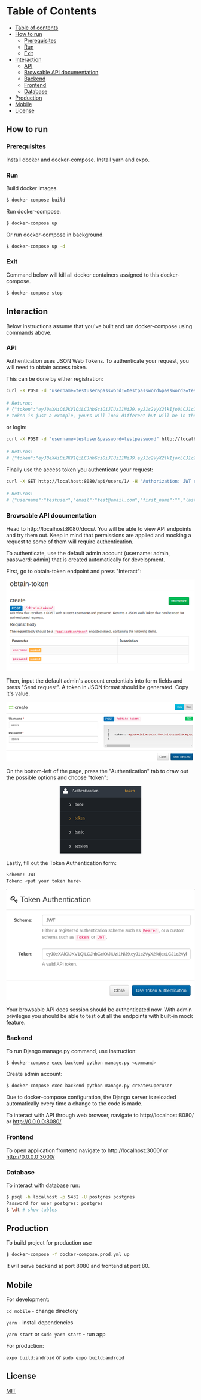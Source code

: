 Table of Contents
=================

<!--ts-->
   * [Table of contents](#table-of-contents)
   * [How to run](#how-to-run)
      * [Prerequisites](#prerequisites)
      * [Run](#run)
      * [Exit](#exit)
   * [Interaction](#interaction)
      * [API](#api)
      * [Browsable API documentation](#browsable-api-documentation)
      * [Backend](#backend)
      * [Frontend](#frontend)
      * [Database](#database)
   * [Production](#production)
   * [Mobile](#mobile)
   * [License](#license)
<!--te-->

## How to run

### Prerequisites
Install docker and docker-compose.
Install yarn and expo.

### Run

Build docker images.
```bash
$ docker-compose build
```
Run docker-compose.

```bash
$ docker-compose up
```
Or run docker-compose in background.

```bash
$ docker-compose up -d
```

### Exit

Command below will kill all docker containers assigned to this docker-compose.

```bash
$ docker-compose stop
```

## Interaction

Below instructions assume that you've built and ran docker-compose using commands above.

### API

Authentication uses JSON Web Tokens. To authenticate your request, you will need to obtain access token.

This can be done by either registration:

```bash
curl -X POST -d "username=testuser&password1=testpassword&password2=testpassword&email=test@email.com&first_name=John&last_name=Doe" http://localhost:8080/rest-auth/name-registration/

# Returns:
# {"token":"eyJ0eXAiOiJKV1QiLCJhbGciOiJIUzI1NiJ9.eyJ1c2VyX2lkIjo0LCJ1c2VybmFtZSI6InRlc3R1c2VyMjExIiwiZXhwIjoxNTUzMjAyMDk1LCJlbWFpbCI6InRlc3QzMkBlbWFpbC5jb20iLCJvcmlnX2lhdCI6MTU1MzE5ODQ5NX0.PI_csWibxJ13UfmF1ePRXmc_0tlCULJgbPSfo8f763o","user":{"pk":1,"username":"testuser","email":"test@email.com","first_name":"John","last_name":"Doe"}}
# token is just a example, yours will look different but will be in the same format
```

or login:
```bash
curl -X POST -d "username=testuser&password=testpassword" http://localhost:8080/rest-auth/login/

# Returns:
# {"token":"eyJ0eXAiOiJKV1QiLCJhbGciOiJIUzI1NiJ9.eyJ1c2VyX2lkIjoxLCJ1c2VybmFtZSI6InRlc3R1c2VyIiwiZXhwIjoxNTUzMjAyMTgyLCJlbWFpbCI6InRlc3RAZW1haWwuY29tIiwib3JpZ19pYXQiOjE1NTMxOTg1ODJ9.zSd3NyP3rDcmP_CCZCwL8oqjctWMdVAO5w6OKTDUAJ0","user":{"pk":1,"username":"testuser","email":"test@email.com","first_name":"","last_name":""}}
```

Finally use the access token you authenticate your request:
```bash
curl -X GET http://localhost:8080/api/users/1/ -H "Authorization: JWT eyJ0eXAiOiJKV1QiLCJhbGciOiJIUzI1NiJ9.eyJ1c2VyX2lkIjoxLCJ1c2VybmFtZSI6InRlc3R1c2VyIiwiZXhwIjoxNTUzMjAyMTgyLCJlbWFpbCI6InRlc3RAZW1haWwuY29tIiwib3JpZ19pYXQiOjE1NTMxOTg1ODJ9.zSd3NyP3rDcmP_CCZCwL8oqjctWMdVAO5w6OKTDUAJ0"

# Returns:
# {"username":"testuser","email":"test@email.com","first_name":"","last_name":""}

```

### Browsable API documentation
Head to http://localhost:8080/docs/. You will be able to view API endpoints and try them out. Keep in mind that permissions are applied and mocking a request to some of them will require authentication.

To authenticate, use the default admin account (username: admin, password: admin) that is created automatically for development.

First, go to obtain-token endpoint and press "Interact":  
<p align="center">
  <img src="https://github.com/nokia-wroclaw/innovativeproject-inventory-of-supplies/raw/browsable-api/docs/images/obtain-token-view.png" alt="Obtain token view"/>
</p>

Then, input the default admin's account credentials into form fields and press "Send request". A token in JSON format should be generated. Copy it's value.  
<p align="center">
  <img src="https://github.com/nokia-wroclaw/innovativeproject-inventory-of-supplies/raw/browsable-api/docs/images/obtain-token-login.png" alt="Obtain token login"/>
</p>

On the bottom-left of the page, press the "Authentication" tab to draw out the possible options and choose "token":  
<p align="center">
  <img src="https://github.com/nokia-wroclaw/innovativeproject-inventory-of-supplies/raw/browsable-api/docs/images/docs-auth.png" alt="Docs authentication"/>
</p>

Lastly, fill out the Token Authentication form:
```bash
Scheme: JWT
Token: <put your token here>
```
<p align="center">
  <img src="https://github.com/nokia-wroclaw/innovativeproject-inventory-of-supplies/raw/browsable-api/docs/images/docs-token.png" alt="Docs token"/>
</p>
Your browsable API docs session should be authenticated now. With admin privileges you should be able to test out all the endpoints with built-in mock feature.

### Backend

To run Django manage.py command, use instruction:

```bash
$ docker-compose exec backend python manage.py <command>
```

Create admin account:

```bash
$ docker-compose exec backend python manage.py createsuperuser
```

Due to docker-compose configuration, the Django server is reloaded automatically every time a change to the code is made. 

To interact with API through web browser, navigate to http://localhost:8080/ or http://0.0.0.0:8080/


### Frontend

To open application frontend navigate to http://localhost:3000/ or http://0.0.0.0:3000/


### Database
To interact with database run:

```bash
$ psql -h localhost -p 5432 -U postgres postgres
Password for user postgres: postgres
$ \dt # show tables
```

## Production

To build project for production use 
```bash
$ docker-compose -f docker-compose.prod.yml up
```
It will serve backend at port 8080 and frontend at port 80.


## Mobile

For development:

```cd mobile``` - change directory

```yarn``` - install dependencies

```yarn start``` or ```sudo yarn start``` - run app

For production:

```expo build:android``` or ```sudo expo build:android```

## License
[MIT](https://choosealicense.com/licenses/mit/)
